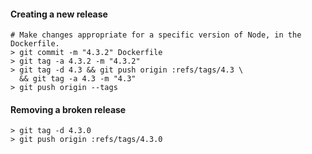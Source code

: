 #### Creating a new release

```
# Make changes appropriate for a specific version of Node, in the Dockerfile.
> git commit -m "4.3.2" Dockerfile
> git tag -a 4.3.2 -m "4.3.2"
> git tag -d 4.3 && git push origin :refs/tags/4.3 \
  && git tag -a 4.3 -m "4.3"
> git push origin --tags
```

#### Removing a broken release

```
> git tag -d 4.3.0
> git push origin :refs/tags/4.3.0
```
